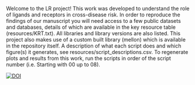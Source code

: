 Welcome to the LR project! 
This work was developed to understand the role of ligands and receptors in cross-disease risk. 
In order to reproduce the findings of our manuscript you will need access to a few public datasets and databases, details of which are available in the key resource table (resources/KRT.txt). All libraries and library versions are also listed. This project also makes use of a custom built library (mellon) which is available in the repository itself. 
A description of what each script does and which figure(s) it generates, see resources/script_descriptions.csv. To regenerate plots and results from this work, run the scripts in order of the script number (i.e. Starting with 00 up to 08). 

[![DOI](https://zenodo.org/badge/600168673.svg)](https://zenodo.org/doi/10.5281/zenodo.11666260)
